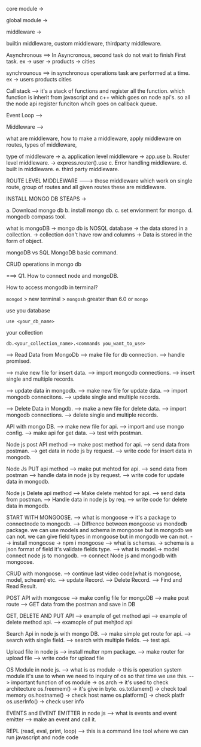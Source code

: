 core module ->


global module ->


middleware ->

builtin middleware, custom middleware, thirdparty middleware.


Asynchronous ==> In Asyncronous, second task do  not wait to finish First task.
ex -> user -> products -> cities



synchrounous ==> in synchronous operations task are performed at a time.
ex -> users
       products
          cities



Call stack -->  it's a stack of functions and register all the function.
which function is inherit from javascript and c++ which goes on node api's. so all the node api register funciton whcih goes on callback queue.



Event Loop --> 



Middleware --> 

what are middleware, 
how to make a middleware,
apply middleware on routes,
types of middleware, 


type of middleware -> 
a. application level middleware -> app.use
b. Router level middleware. -> express.router().use
c. Error handling middleware.
d. built in middleware.
e. third party middleware.


ROUTE LEVEL MIDDLEWARE ---> those middleware which work on single route, group of routes and all given routes these are middleware.



INSTALL MONGO DB STEAPS ->

a. Download mongo db
b. install mongo db.
c. set enviorment for mongo.
d. mongodb compass tool.


what is mongoDB -> mongo db is NOSQL database
 -> the data stored in a collection.
 -> collection don't have row and columns
 -> Data is stored in the form of object.


mongoDB vs SQL
MongoDB basic command.



CRUD operations in mongo db


===> Q1. How to connect node and mongoDB.



How to access mongodb in terminal?

`mongod` > new terminal > `mongosh` greater than 6.0 or `mongo`

use you database

`use <your_db_name>`

your collection 

`db.<your_collection_name>.<commands you_want_to_use>`



--> Read Data from MongoDb
--> make file for db connection.
--> handle promised.


--> make new file for insert data.
--> import mongodb connections.
--> insert single and multiple records.



--> update data in mongodb.
  --> make new file for update data.
  --> import mongodb connecitons.
  --> update single and multiple records.

--> Delete Data in Mongdb.
  --> make a new file for delete data.
  --> import mongodb connections.
  --> delete single and multiple records.



API with mongo DB.
  --> make new file for api.
  --> import and use mongo config.
  --> make api for get data.
  --> test with postman.


Node js post API method
  --> make post method for api.
  --> send data from postman.
  --> get data in node js by request.
  --> write code for insert data in mongodb.
  

Node Js PUT api method
  --> make put mehtod for api.
  --> send data from postman
  --> handle data in node js by request.
  --> write code for update data in mongodb.


Node js Delete api method
  --> Make delete mehtod for api.
  --> send data from postman.
  --> Handle data in node js by req.
  --> write code for delete data in mongodb.



START WITH MONGOOSE.
 --> what is mongoose -> it's a package to connectnode to mongodb.
 --> Diffrence between mongoose vs mondodb package.
     we can use models and schema in mongoose but in mongodb we can not.
     we can give field types in mongoose but in mongodb we can not.
 --> install mongoose -> npm i mongoose
 --> what is schemas. -> schema is a json format of field it's validate fields type.
 --> what is model.-> model connect node js to mongodb.
 --> connect Node js and mongodb with mongoose.


CRUD with mongoose.
 --> continue last video code(what is mongoose, model, scheam) etc.
 --> update Record.
 --> Delete Record.
 --> Find and Read Result.
 


POST API with mongoose
 --> make config file for mongoDB
 --> make post route
 --> GET data from the postman and save in DB





GET, DELETE AND PUT API
 --> example of get method api
 --> example of delete method api.
 --> examople of put mehjtod api




Search Api in node js with mongo DB.
 --> make simple get route for api.
 --> search with single field.
 --> search with multiple fields.
 --> test api.


Upload file in node js 
 --> install multer npm package.
 --> make router for upload file
 --> write code for upload file




OS Module in  node js.
 --> what is os module -> this is operation system module it's use to when we need to inquiry of os so that time we use this.
 --> important function of os module ->
 os.arch -> it's used to check architecture
 os.freemem() -> it's give in byte.
 os.totlamem() -> check toal memory
 os.hostname() -> check host name
 os.platform() -> check platfr
 os.userInfo() -> check user info






EVENTS and EVENT EMITTER in node js 
 --> what is events and event emitter
 --> make an event and call it.



REPL (read, eval, print, loop)
 --> this is a command line tool where we can run javascript and node code
 